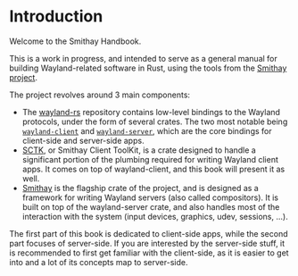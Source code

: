 # Introduction

Welcome to the Smithay Handbook.

This is a work in progress, and intended to serve as a general manual for building Wayland-related
software in Rust, using the tools from the [Smithay project](https://smithay.github.io/).

The project revolves around 3 main components:

- The [wayland-rs](https://github.com/Smithay/wayland-rs) repository contains low-level bindings to the
  Wayland protocols, under the form of several crates. The two most notable being
  [`wayland-client`](https://crates.io/crates/wayland-client) and
  [`wayland-server`](https://crates.io/crates/wayland-server), which are the core bindings for client-side
  and server-side apps.
- [SCTK](https://crates.io/crates/smithay-client-toolkit), or Smithay Client ToolKit, is a crate designed
  to handle a significant portion of the plumbing required for writing Wayland client apps. It comes on top
  of wayland-client, and this book will present it as well.
- [Smithay](https://github.com/Smithay/smithay) is the flagship crate of the project, and is designed as
  a framework for writing Wayland servers (also called compositors). It is built on top of the wayland-server
  crate, and also handles most of the interaction with the system (input devices, graphics, udev, sessions, ...).

The first part of this book is dedicated to client-side apps, while the second part focuses of server-side.
If you are interested by the server-side stuff, it is recommended to first get familiar with the client-side,
as it is easier to get into and a lot of its concepts map to server-side.